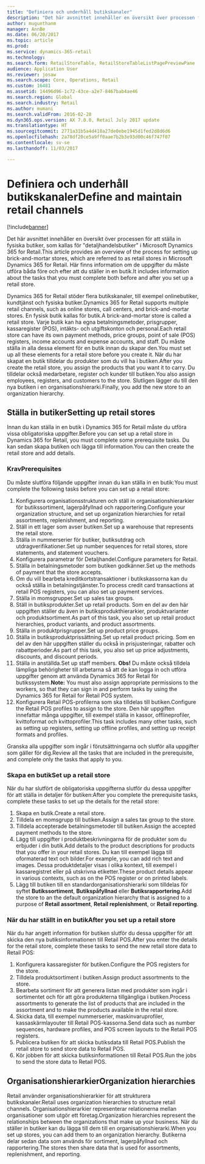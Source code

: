 ```yaml
---
title: "Definiera och underhåll butikskanaler"
description: "Det här avsnittet innehåller en översikt över processen för att ställa in fysiska butiker, som kallas för \"detaljhandelsbutiker\" i Microsoft Dynamics 365 for Retail. Här finns information om de uppgifter du måste utföra båda före och efter att du ställer in en butik."
author: mugunthanm
manager: AnnBe
ms.date: 06/20/2017
ms.topic: article
ms.prod: 
ms.service: dynamics-365-retail
ms.technology: 
ms.search.form: RetailStoreTable, RetailStoreTableListPagePreviewPane
audience: Application User
ms.reviewer: josaw
ms.search.scope: Core, Operations, Retail
ms.custom: 16481
ms.assetid: 14496d96-1c72-43ce-a2e7-8467bab4ae46
ms.search.region: Global
ms.search.industry: Retail
ms.author: mumani
ms.search.validFrom: 2016-02-28
ms.dyn365.ops.version: AX 7.0.0, Retail July 2017 update
ms.translationtype: HT
ms.sourcegitcommit: 2771a31b5a4d418a27de0ebe1945d1fed2d8d6d6
ms.openlocfilehash: 2a78df20ce5a9ff0aae7b2b3e93d00c46f747f07
ms.contentlocale: sv-se
ms.lasthandoff: 11/03/2017

---
```


# <a name="define-and-maintain-retail-channels"></a><span data-ttu-id="6558f-104">Definiera och underhåll butikskanaler</span><span class="sxs-lookup"><span data-stu-id="6558f-104">Define and maintain retail channels</span></span>

[!include[banner](includes/banner.md)]


<span data-ttu-id="6558f-105">Det här avsnittet innehåller en översikt över processen för att ställa in fysiska butiker, som kallas för "detaljhandelsbutiker" i Microsoft Dynamics 365 for Retail.</span><span class="sxs-lookup"><span data-stu-id="6558f-105">This article provides an overview of the process for setting up brick-and-mortar stores, which are referred to as retail stores in Microsoft Dynamics 365 for Retail.</span></span> <span data-ttu-id="6558f-106">Här finns information om de uppgifter du måste utföra båda före och efter att du ställer in en butik.</span><span class="sxs-lookup"><span data-stu-id="6558f-106">It includes information about the tasks that you must complete both before and after you set up a retail store.</span></span>

<span data-ttu-id="6558f-107">Dynamics 365 for Retail stöder flera butikskanaler, till exempel onlinebutiker, kundtjänst och fysiska butiker.</span><span class="sxs-lookup"><span data-stu-id="6558f-107">Dynamics 365 for Retail supports multiple retail channels, such as online stores, call centers, and brick-and-mortar stores.</span></span> <span data-ttu-id="6558f-108">En fysisk butik kallas för butik.</span><span class="sxs-lookup"><span data-stu-id="6558f-108">A brick-and-mortar store is called a retail store.</span></span> <span data-ttu-id="6558f-109">Varje butik kan ha egna betalningsmetoder, prisgrupper, kassaregister (POS), intäkts- och utgiftskonton och personal.</span><span class="sxs-lookup"><span data-stu-id="6558f-109">Each retail store can have its own payment methods, price groups, point of sale (POS) registers, income accounts and expense accounts, and staff.</span></span> <span data-ttu-id="6558f-110">Du måste ställa in alla dessa element för en butik innan du skapar den.</span><span class="sxs-lookup"><span data-stu-id="6558f-110">You must set up all these elements for a retail store before you create it.</span></span> <span data-ttu-id="6558f-111">När du har skapat en butik tilldelar du produkter som du vill ha i butiken.</span><span class="sxs-lookup"><span data-stu-id="6558f-111">After you create the retail store, you assign the products that you want it to carry.</span></span> <span data-ttu-id="6558f-112">Du tilldelar också medarbetare, register och kunder till butiken.</span><span class="sxs-lookup"><span data-stu-id="6558f-112">You also assign employees, registers, and customers to the store.</span></span> <span data-ttu-id="6558f-113">Slutligen lägger du till den nya butiken i en organisationshierarki.</span><span class="sxs-lookup"><span data-stu-id="6558f-113">Finally, you add the new store to an organization hierarchy.</span></span>

## <a name="setting-up-retail-stores"></a><span data-ttu-id="6558f-114">Ställa in butiker</span><span class="sxs-lookup"><span data-stu-id="6558f-114">Setting up retail stores</span></span>
<span data-ttu-id="6558f-115">Innan du kan ställa in en butik i Dynamics 365 for Retail måste du utföra vissa obligatoriska uppgifter.</span><span class="sxs-lookup"><span data-stu-id="6558f-115">Before you can set up a retail store in Dynamics 365 for Retail, you must complete some prerequisite tasks.</span></span> <span data-ttu-id="6558f-116">Du kan sedan skapa butiken och lägga till information.</span><span class="sxs-lookup"><span data-stu-id="6558f-116">You can then create the retail store and add details.</span></span>

### <a name="prerequisites"></a><span data-ttu-id="6558f-117">Krav</span><span class="sxs-lookup"><span data-stu-id="6558f-117">Prerequisites</span></span>

<span data-ttu-id="6558f-118">Du måste slutföra följande uppgifter innan du kan ställa in en butik:</span><span class="sxs-lookup"><span data-stu-id="6558f-118">You must complete the following tasks before you can set up a retail store:</span></span>

1.  <span data-ttu-id="6558f-119">Konfigurera organisationsstrukturen och ställ in organisationshierarkier för butikssortiment, lagerpåfyllnad och rapportering.</span><span class="sxs-lookup"><span data-stu-id="6558f-119">Configure your organization structure, and set up organization hierarchies for retail assortments, replenishment, and reporting.</span></span>
2.  <span data-ttu-id="6558f-120">Ställ in ett lager som avser butiken.</span><span class="sxs-lookup"><span data-stu-id="6558f-120">Set up a warehouse that represents the retail store.</span></span>
3.  <span data-ttu-id="6558f-121">Ställa in nummerserier för butiker, butiksutdrag och utdragverifikationer.</span><span class="sxs-lookup"><span data-stu-id="6558f-121">Set up number sequences for retail stores, store statements, and statement vouchers.</span></span>
4.  <span data-ttu-id="6558f-122">Konfigurera parametrar för Detaljhandel.</span><span class="sxs-lookup"><span data-stu-id="6558f-122">Configure parameters for Retail.</span></span>
5.  <span data-ttu-id="6558f-123">Ställa in betalningsmetoder som butiken godkänner.</span><span class="sxs-lookup"><span data-stu-id="6558f-123">Set up the methods of payment that the store accepts.</span></span>
6.  <span data-ttu-id="6558f-124">Om du vill bearbeta kreditkortstransaktioner i butikskassorna kan du också ställa in betalningstjänster.</span><span class="sxs-lookup"><span data-stu-id="6558f-124">To process credit card transactions at retail POS registers, you can also set up payment services.</span></span>
7.  <span data-ttu-id="6558f-125">Ställa in momsgrupper.</span><span class="sxs-lookup"><span data-stu-id="6558f-125">Set up sales tax groups.</span></span>
8.  <span data-ttu-id="6558f-126">Ställ in butiksprodukter.</span><span class="sxs-lookup"><span data-stu-id="6558f-126">Set up retail products.</span></span> <span data-ttu-id="6558f-127">Som en del av den här uppgiften ställer du även in butiksprodukthierarkier, produktvarianter och produktsortiment.</span><span class="sxs-lookup"><span data-stu-id="6558f-127">As part of this task, you also set up retail product hierarchies, product variants, and product assortments.</span></span>
9.  <span data-ttu-id="6558f-128">Ställa in produktprisgrupper.</span><span class="sxs-lookup"><span data-stu-id="6558f-128">Set up product price groups.</span></span>
10. <span data-ttu-id="6558f-129">Ställa in butiksproduktprissättning.</span><span class="sxs-lookup"><span data-stu-id="6558f-129">Set up retail product pricing.</span></span> <span data-ttu-id="6558f-130">Som en del av den här uppgiften ställer du också in prisjusteringar, rabatter och rabattperioder.</span><span class="sxs-lookup"><span data-stu-id="6558f-130">As part of this task, you also set up price adjustments, discounts, and discount periods.</span></span>
11. <span data-ttu-id="6558f-131">Ställa in anställda.</span><span class="sxs-lookup"><span data-stu-id="6558f-131">Set up staff members.</span></span> <span data-ttu-id="6558f-132">**Obs!** Du måste också tilldela lämpliga behörigheter till arbetarna så att de kan logga in och utföra uppgifter genom att använda Dynamics 365 for Retail för butikssystem.</span><span class="sxs-lookup"><span data-stu-id="6558f-132">**Note:** You must also assign appropriate permissions to the workers, so that they can sign in and perform tasks by using the Dynamics 365 for Retail for Retail POS system.</span></span>
12. <span data-ttu-id="6558f-133">Konfigurera Retail POS-profilerna som ska tilldelas till butiken.</span><span class="sxs-lookup"><span data-stu-id="6558f-133">Configure the Retail POS profiles to assign to the store.</span></span> <span data-ttu-id="6558f-134">Den här uppgiften innefattar många uppgifter, till exempel ställa in kassor, offlineprofiler, kvittoformat och kvittoprofiler.</span><span class="sxs-lookup"><span data-stu-id="6558f-134">This task includes many other tasks, such as setting up registers, setting up offline profiles, and setting up receipt formats and profiles.</span></span>

<span data-ttu-id="6558f-135">Granska alla uppgifter som ingår i förutsättningarna och slutför alla uppgifter som gäller för dig.</span><span class="sxs-lookup"><span data-stu-id="6558f-135">Review all the tasks that are included in the prerequisite, and complete only the tasks that apply to you.</span></span>

### <a name="set-up-a-retail-store"></a><span data-ttu-id="6558f-136">Skapa en butik</span><span class="sxs-lookup"><span data-stu-id="6558f-136">Set up a retail store</span></span>

<span data-ttu-id="6558f-137">När du har slutfört de obligatoriska uppgifterna slutför du dessa uppgifter för att ställa in detaljer för butiken:</span><span class="sxs-lookup"><span data-stu-id="6558f-137">After you complete the prerequisite tasks, complete these tasks to set up the details for the retail store:</span></span>

1.  <span data-ttu-id="6558f-138">Skapa en butik.</span><span class="sxs-lookup"><span data-stu-id="6558f-138">Create a retail store.</span></span>
2.  <span data-ttu-id="6558f-139">Tilldela en momsgrupp till butiken.</span><span class="sxs-lookup"><span data-stu-id="6558f-139">Assign a sales tax group to the store.</span></span>
3.  <span data-ttu-id="6558f-140">Tilldela accepterade betalningsmetoder till butiken.</span><span class="sxs-lookup"><span data-stu-id="6558f-140">Assign the accepted payment methods to the store.</span></span>
4.  <span data-ttu-id="6558f-141">Lägg till uppgifter i produktbeskrivningarna för de produkter som du erbjuder i din butik.</span><span class="sxs-lookup"><span data-stu-id="6558f-141">Add details to the product descriptions for products that you offer in your retail stores.</span></span> <span data-ttu-id="6558f-142">Du kan till exempel lägga till oformaterad text och bilder.</span><span class="sxs-lookup"><span data-stu-id="6558f-142">For example, you can add rich text and images.</span></span> <span data-ttu-id="6558f-143">Dessa produktdetaljer visas i olika kontext, till exempel i kassaregistret eller på utskrivna etiketter.</span><span class="sxs-lookup"><span data-stu-id="6558f-143">These product details appear in various contexts, such as on the POS register or on printed labels.</span></span>
5.  <span data-ttu-id="6558f-144">Lägg till butiken till en standardorganisationshierarki som tilldelas för syftet **Butikssortiment**, **Butikspåfyllnad** eller **Butiksrapportering**.</span><span class="sxs-lookup"><span data-stu-id="6558f-144">Add the store to an the default organization hierarchy that is assigned to a purpose of **Retail assortment**, **Retail replenishment**, or **Retail reporting**.</span></span>

### <a name="after-you-set-up-a-retail-store"></a><span data-ttu-id="6558f-145">När du har ställt in en butik</span><span class="sxs-lookup"><span data-stu-id="6558f-145">After you set up a retail store</span></span>

<span data-ttu-id="6558f-146">När du har angett information för butiken slutför du dessa uppgifter för att skicka den nya butiksinformationen till Retail POS.</span><span class="sxs-lookup"><span data-stu-id="6558f-146">After you enter the details for the retail store, complete these tasks to send the new retail store data to Retail POS:</span></span>

1.  <span data-ttu-id="6558f-147">Konfigurera kassaregister för butiken.</span><span class="sxs-lookup"><span data-stu-id="6558f-147">Configure the POS registers for the store.</span></span>
2.  <span data-ttu-id="6558f-148">Tilldela produktsortiment i butiken.</span><span class="sxs-lookup"><span data-stu-id="6558f-148">Assign product assortments to the store.</span></span>
3.  <span data-ttu-id="6558f-149">Bearbeta sortiment för att generera listan med produkter som ingår i sortimentet och för att göra produkterna tillgängliga i butiken.</span><span class="sxs-lookup"><span data-stu-id="6558f-149">Process assortments to generate the list of products that are included in the assortment and to make the products available in the retail store.</span></span>
4.  <span data-ttu-id="6558f-150">Skicka data, till exempel nummerserier, maskinvaruprofiler, kassaskärmlayouter till Retail POS-kassorna.</span><span class="sxs-lookup"><span data-stu-id="6558f-150">Send data such as number sequences, hardware profiles, and POS screen layouts to the Retail POS registers.</span></span>
5.  <span data-ttu-id="6558f-151">Publicera butiken för att skicka butiksdata till Retail POS.</span><span class="sxs-lookup"><span data-stu-id="6558f-151">Publish the retail store to send store data to Retail POS.</span></span>
6.  <span data-ttu-id="6558f-152">Kör jobben för att skicka butiksinformationen till Retail POS.</span><span class="sxs-lookup"><span data-stu-id="6558f-152">Run the jobs to send the store data to Retail POS.</span></span>

## <a name="organization-hierarchies"></a><span data-ttu-id="6558f-153">Organisationshierarkier</span><span class="sxs-lookup"><span data-stu-id="6558f-153">Organization hierarchies</span></span>
<span data-ttu-id="6558f-154">Retail använder organisationshierarkier för att strukturera butikskanaler.</span><span class="sxs-lookup"><span data-stu-id="6558f-154">Retail uses organization hierarchies to structure retail channels.</span></span> <span data-ttu-id="6558f-155">Organisationshierarkier representerar relationerna mellan organisationer som utgör ett företag.</span><span class="sxs-lookup"><span data-stu-id="6558f-155">Organization hierarchies represent the relationships between the organizations that make up your business.</span></span> <span data-ttu-id="6558f-156">När du ställer in butiker kan du lägga till dem till en organisationshierarki.</span><span class="sxs-lookup"><span data-stu-id="6558f-156">When you set up stores, you can add them to an organization hierarchy.</span></span> <span data-ttu-id="6558f-157">Butikerna delar sedan data som används för sortiment, lagerpåfyllnad och rapportering.</span><span class="sxs-lookup"><span data-stu-id="6558f-157">The stores then share data that is used for assortments, replenishment, and reporting.</span></span>




